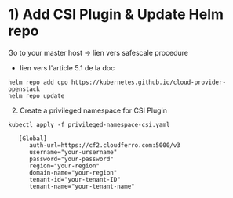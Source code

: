 # 1) Add CSI Plugin & Update Helm repo

Go to your master host -> lien vers safescale procedure
+ lien vers l'article 5.1 de la doc

```
helm repo add cpo https://kubernetes.github.io/cloud-provider-openstack
helm repo update
```

 2) Create a privileged namespace for CSI Plugin

 ```
kubectl apply -f privileged-namespace-csi.yaml 
 ```

```
   [Global]
      auth-url=https://cf2.cloudferro.com:5000/v3
      username="your-ursername"
      password="your-password"
      region="your-region"
      domain-name="your-region"
      tenant-id="your-tenant-ID"
      tenant-name="your-tenant-name"
```